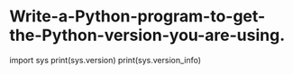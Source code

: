 # Write-a-Python-program-to-get-the-Python-version-you-are-using.
import sys print(sys.version) print(sys.version_info)
